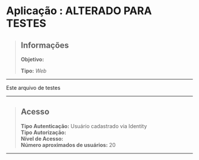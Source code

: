 # Aplicação : ALTERADO PARA TESTES  



> ## Informações
>
> **Objetivo:**     
>
> **Tipo:** *Web*  
---




Este arquivo de testes

---

> ## Acesso
>
> **Tipo Autenticação:** Usuário cadastrado via Identity  
> **Tipo Autorização:**   
> **Nível de Acesso:**   
> **Número aproximados de usuários:**  20
---
